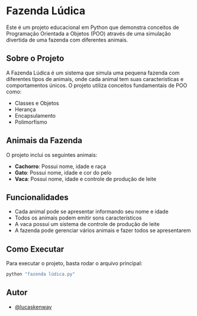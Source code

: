 # Fazenda Lúdica 

Este é um projeto educacional em Python que demonstra conceitos de Programação Orientada a Objetos (POO) através de uma simulação divertida de uma fazenda com diferentes animais.

## Sobre o Projeto

A Fazenda Lúdica é um sistema que simula uma pequena fazenda com diferentes tipos de animais, onde cada animal tem suas características e comportamentos únicos. O projeto utiliza conceitos fundamentais de POO como:

- Classes e Objetos
- Herança
- Encapsulamento
- Polimorfismo

## Animais da Fazenda

O projeto inclui os seguintes animais:

-  **Cachorro**: Possui nome, idade e raça
-  **Gato**: Possui nome, idade e cor do pelo
-  **Vaca**: Possui nome, idade e controle de produção de leite

## Funcionalidades

- Cada animal pode se apresentar informando seu nome e idade
- Todos os animais podem emitir sons característicos
- A vaca possui um sistema de controle de produção de leite
- A fazenda pode gerenciar vários animais e fazer todos se apresentarem

## Como Executar

Para executar o projeto, basta rodar o arquivo principal:

```bash
python "fazenda lúdica.py"
```

## Autor

- [@lucaskenway](https://github.com/lucaskenway)